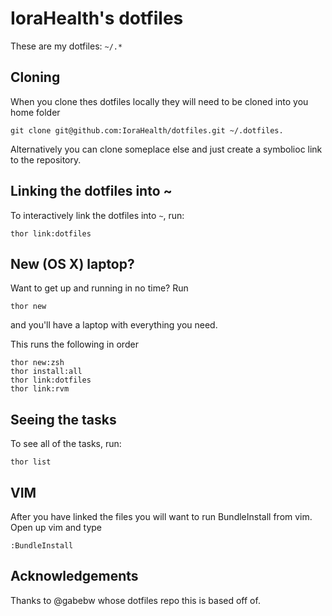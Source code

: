 # IoraHealth's dotfiles
These are my dotfiles: `~/.*`

## Cloning
When you clone thes dotfiles locally they will need to be cloned into you home folder

    git clone git@github.com:IoraHealth/dotfiles.git ~/.dotfiles. 
    
Alternatively you can clone someplace else and just create a symbolioc link to the repository.

## Linking the dotfiles into ~
To interactively link the dotfiles into `~`, run:

    thor link:dotfiles

## New (OS X) laptop?
Want to get up and running in no time? Run

    thor new

and you'll have a laptop with everything you need.

This runs the following in order

    thor new:zsh
    thor install:all
    thor link:dotfiles
    thor link:rvm

## Seeing the tasks

To see all of the tasks, run:

    thor list

## VIM
After you have linked the files you will want to run BundleInstall from vim. Open up vim and type

    :BundleInstall

## Acknowledgements

Thanks to @gabebw whose dotfiles repo this is based off of.
